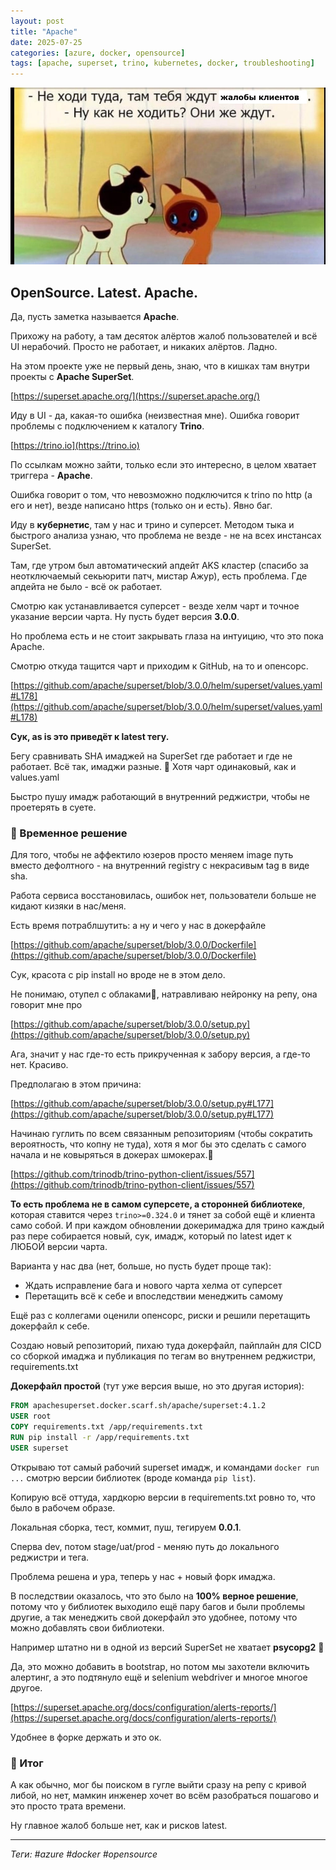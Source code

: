 ```yaml
---
layout: post
title: "Apache"
date: 2025-07-25
categories: [azure, docker, opensource]
tags: [apache, superset, trino, kubernetes, docker, troubleshooting]
---
```


![Apache SuperSet Logo](/images/2025-07-25-apache.jpg)

## OpenSource. Latest. Apache.

Да, пусть заметка называется **Apache**.

Прихожу на работу, а там десяток алёртов жалоб пользователей и всё UI нерабочий. Просто не работает, и никаких алёртов. Ладно.

На этом проекте уже не первый день, знаю, что в кишках там внутри проекты с **Apache SuperSet**.

[https://superset.apache.org/](https://superset.apache.org/)

Иду в UI - да, какая-то ошибка (неизвестная мне). Ошибка говорит проблемы с подключением к каталогу **Trino**.

[https://trino.io](https://trino.io)

По ссылкам можно зайти, только если это интересно, в целом хватает триггера - **Apache**.


Ошибка говорит о том, что невозможно подключится к trino по http (а его и нет), везде написано https (только он и есть). Явно баг.

Иду в **кубернетис**, там у нас и трино и суперсет. Методом тыка и быстрого анализа узнаю, что проблема не везде - не на всех инстансах SuperSet.

Там, где утром был автоматический апдейт AKS кластер (спасибо за неотключаемый секьюрити патч, мистар Ажур), есть проблема. Где апдейта не было - всё ок работает.


Смотрю как устанавливается суперсет - везде хелм чарт и точное указание версии чарта. Ну пусть будет версия **3.0.0**.

Но проблема есть и не стоит закрывать глаза на интуицию, что это пока Apache.

Смотрю откуда тащится чарт и приходим к GitHub, на то и опенсорс.

[https://github.com/apache/superset/blob/3.0.0/helm/superset/values.yaml#L178](https://github.com/apache/superset/blob/3.0.0/helm/superset/values.yaml#L178)

**Сук, as is это приведёт к latest тегу.**

Бегу сравнивать SHA имаджей на SuperSet где работает и где не работает. Всё так, имаджи разные. 🤡 Хотя чарт одинаковый, как и values.yaml

Быстро пушу имадж работающий в внутренний реджистри, чтобы не проетерять в суете.

### 🚀 Временное решение

Для того, чтобы не аффектило юзеров просто меняем image путь вместо дефолтного - на внутренний registry с некрасивым tag в виде sha.

Работа сервиса восстановилась, ошибок нет, пользователи больше не кидают кизяки в нас/меня.


Есть время потраблшутить: а ну и чего у нас в докерфайле

[https://github.com/apache/superset/blob/3.0.0/Dockerfile](https://github.com/apache/superset/blob/3.0.0/Dockerfile)

Сук, красота с pip install но вроде не в этом дело.

Не понимаю, отупел с облаками🐒, натравливаю нейронку на репу, она говорит мне про

[https://github.com/apache/superset/blob/3.0.0/setup.py](https://github.com/apache/superset/blob/3.0.0/setup.py)

Ага, значит у нас где-то есть прикрученная к забору версия, а где-то нет. Красиво.

Предполагаю в этом причина:

[https://github.com/apache/superset/blob/3.0.0/setup.py#L177](https://github.com/apache/superset/blob/3.0.0/setup.py#L177)


Начинаю гуглить по всем связанным репозиториям (чтобы сократить вероятность, что копну не туда), хотя я мог бы это сделать с самого начала и не ковыряться в докерах шмокерах.🤡

[https://github.com/trinodb/trino-python-client/issues/557](https://github.com/trinodb/trino-python-client/issues/557)

**То есть проблема не в самом суперсете, а сторонней библиотеке**, которая ставится через `trino>=0.324.0` и тянет за собой ещё и клиента само собой. И при каждом обновлении докеримаджа для трино каждый раз пере собирается новый, сук, имадж, который по latest идет к ЛЮБОЙ версии чарта.


Варианта у нас два (нет, больше, но пусть будет проще так):
- Ждать исправление бага и нового чарта хелма от суперсет
- Перетащить всё к себе и впоследствии менеджить самому

Ещё раз с коллегами оценили опенсорс, риски и решили перетащить докерфайл к себе.


Создаю новый репозиторий, пихаю туда докерфайл, пайплайн для CICD со сборкой имаджа и публикация по тегам во внутреннем реджистри, requirements.txt

**Докерфайл простой** (тут уже версия выше, но это другая история):

```Dockerfile
FROM apachesuperset.docker.scarf.sh/apache/superset:4.1.2
USER root
COPY requirements.txt /app/requirements.txt
RUN pip install -r /app/requirements.txt
USER superset
```

Открываю тот самый рабочий superset имадж, и командами `docker run ...` смотрю версии библиотек (вроде команда `pip list`).

Копирую всё оттуда, хардкорю версии в requirements.txt ровно то, что было в рабочем образе.

Локальная сборка, тест, коммит, пуш, тегируем **0.0.1**.


Сперва dev, потом stage/uat/prod - меняю путь до локального реджистри и тега.

Проблема решена и ура, теперь у нас + новый форк имаджа.


В последствии оказалось, что это было на **100% верное решение**, потому что у библиотек выходило ещё пару багов и были проблемы другие, а так менеджить свой докерфайл это удобнее, потому что можно добавлять свои библиотеки.

Например штатно ни в одной из версий SuperSet не хватает **psycopg2** 🐒

Да, это можно добавить в bootstrap, но потом мы захотели включить алертинг, а это подтянуло ещё и selenium webdriver и многое многое другое.

[https://superset.apache.org/docs/configuration/alerts-reports/](https://superset.apache.org/docs/configuration/alerts-reports/)

Удобнее в форке держать и это ок.

### 🎯 Итог

А как обычно, мог бы поиском в гугле выйти сразу на репу с кривой либой, но нет, мамкин инженер хочет во всём разобраться пошагово и это просто трата времени.

Ну главное жалоб больше нет, как и рисков latest.

---

*Теги: #azure #docker #opensource* 